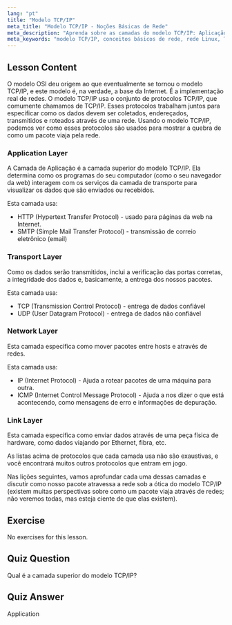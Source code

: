 ```yaml
---
lang: "pt"
title: "Modelo TCP/IP"
meta_title: "Modelo TCP/IP - Noções Básicas de Rede"
meta_description: "Aprenda sobre as camadas do modelo TCP/IP: Aplicação, Transporte, Rede e Enlace. Entenda como os dados viajam pelas redes. Comece sua jornada de rede Linux!"
meta_keywords: "modelo TCP/IP, conceitos básicos de rede, rede Linux, TCP, IP, tutorial para iniciantes, camadas de rede, guia"
---
```


## Lesson Content

O modelo OSI deu origem ao que eventualmente se tornou o modelo TCP/IP, e este modelo é, na verdade, a base da Internet. É a implementação real de redes. O modelo TCP/IP usa o conjunto de protocolos TCP/IP, que comumente chamamos de TCP/IP. Esses protocolos trabalham juntos para especificar como os dados devem ser coletados, endereçados, transmitidos e roteados através de uma rede. Usando o modelo TCP/IP, podemos ver como esses protocolos são usados para mostrar a quebra de como um pacote viaja pela rede.

### Application Layer

A Camada de Aplicação é a camada superior do modelo TCP/IP. Ela determina como os programas do seu computador (como o seu navegador da web) interagem com os serviços da camada de transporte para visualizar os dados que são enviados ou recebidos.

Esta camada usa:

- HTTP (Hypertext Transfer Protocol) - usado para páginas da web na Internet.
- SMTP (Simple Mail Transfer Protocol) - transmissão de correio eletrônico (email)

### Transport Layer

Como os dados serão transmitidos, inclui a verificação das portas corretas, a integridade dos dados e, basicamente, a entrega dos nossos pacotes.

Esta camada usa:

- TCP (Transmission Control Protocol) - entrega de dados confiável
- UDP (User Datagram Protocol) - entrega de dados não confiável

### Network Layer

Esta camada especifica como mover pacotes entre hosts e através de redes.

Esta camada usa:

- IP (Internet Protocol) - Ajuda a rotear pacotes de uma máquina para outra.
- ICMP (Internet Control Message Protocol) - Ajuda a nos dizer o que está acontecendo, como mensagens de erro e informações de depuração.

### Link Layer

Esta camada especifica como enviar dados através de uma peça física de hardware, como dados viajando por Ethernet, fibra, etc.

As listas acima de protocolos que cada camada usa não são exaustivas, e você encontrará muitos outros protocolos que entram em jogo.

Nas lições seguintes, vamos aprofundar cada uma dessas camadas e discutir como nosso pacote atravessa a rede sob a ótica do modelo TCP/IP (existem muitas perspectivas sobre como um pacote viaja através de redes; não veremos todas, mas esteja ciente de que elas existem).

## Exercise

No exercises for this lesson.

## Quiz Question

Qual é a camada superior do modelo TCP/IP?

## Quiz Answer

Application
